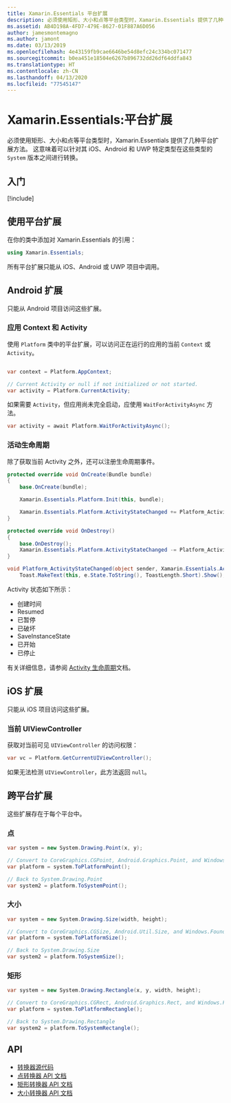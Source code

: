 ```yaml
---
title: Xamarin.Essentials 平台扩展
description: 必须使用矩形、大小和点等平台类型时，Xamarin.Essentials 提供了几种平台扩展方法。
ms.assetid: AB4D198A-4FD7-479E-8627-01F887A6D056
author: jamesmontemagno
ms.author: jamont
ms.date: 03/13/2019
ms.openlocfilehash: 4e43159fb9cae6646be54d8efc24c334bc071477
ms.sourcegitcommit: b0ea451e18504e6267b896732dd26df64ddfa843
ms.translationtype: HT
ms.contentlocale: zh-CN
ms.lasthandoff: 04/13/2020
ms.locfileid: "77545147"
---
```

# <a name="xamarinessentials-platform-extensions"></a>Xamarin.Essentials:平台扩展

必须使用矩形、大小和点等平台类型时，Xamarin.Essentials 提供了几种平台扩展方法。 这意味着可以针对其 iOS、Android 和 UWP 特定类型在这些类型的 `System` 版本之间进行转换。 

## <a name="get-started"></a>入门

[!include[](~/essentials/includes/get-started.md)]

## <a name="using-platform-extensions"></a>使用平台扩展

在你的类中添加对 Xamarin.Essentials 的引用：

```csharp
using Xamarin.Essentials;
```

所有平台扩展只能从 iOS、Android 或 UWP 项目中调用。

## <a name="android-extensions"></a>Android 扩展

只能从 Android 项目访问这些扩展。

### <a name="application-context--activity"></a>应用 Context 和 Activity

使用 `Platform` 类中的平台扩展，可以访问正在运行的应用的当前 `Context` 或 `Activity`。

```csharp

var context = Platform.AppContext;

// Current Activity or null if not initialized or not started.
var activity = Platform.CurrentActivity;
```

如果需要 `Activity`，但应用尚未完全启动，应使用 `WaitForActivityAsync` 方法。

```csharp
var activity = await Platform.WaitForActivityAsync();
```

### <a name="activity-lifecycle"></a>活动生命周期

除了获取当前 Activity 之外，还可以注册生命周期事件。

```csharp
protected override void OnCreate(Bundle bundle)
{
    base.OnCreate(bundle);

    Xamarin.Essentials.Platform.Init(this, bundle);

    Xamarin.Essentials.Platform.ActivityStateChanged += Platform_ActivityStateChanged;
}

protected override void OnDestroy()
{
    base.OnDestroy();
    Xamarin.Essentials.Platform.ActivityStateChanged -= Platform_ActivityStateChanged;
}

void Platform_ActivityStateChanged(object sender, Xamarin.Essentials.ActivityStateChangedEventArgs e) =>
    Toast.MakeText(this, e.State.ToString(), ToastLength.Short).Show();
```

Activity 状态如下所示：

* 创建时间
* Resumed
* 已暂停
* 已破坏
* SaveInstanceState
* 已开始
* 已停止

有关详细信息，请参阅 [Activity 生命周期](https://docs.microsoft.com/xamarin/android/app-fundamentals/activity-lifecycle/)文档。

## <a name="ios-extensions"></a>iOS 扩展

只能从 iOS 项目访问这些扩展。

### <a name="current-uiviewcontroller"></a>当前 UIViewController

获取对当前可见 `UIViewController` 的访问权限：

```csharp
var vc = Platform.GetCurrentUIViewController();
```

如果无法检测 `UIViewController`，此方法返回 `null`。

## <a name="cross-platform-extensions"></a>跨平台扩展

这些扩展存在于每个平台中。

### <a name="point"></a>点

```csharp
var system = new System.Drawing.Point(x, y);

// Convert to CoreGraphics.CGPoint, Android.Graphics.Point, and Windows.Foundation.Point
var platform = system.ToPlatformPoint();

// Back to System.Drawing.Point
var system2 = platform.ToSystemPoint();
```

### <a name="size"></a>大小

```csharp
var system = new System.Drawing.Size(width, height);

// Convert to CoreGraphics.CGSize, Android.Util.Size, and Windows.Foundation.Size
var platform = system.ToPlatformSize();

// Back to System.Drawing.Size
var system2 = platform.ToSystemSize();
```

### <a name="rectangle"></a>矩形

```csharp
var system = new System.Drawing.Rectangle(x, y, width, height);

// Convert to CoreGraphics.CGRect, Android.Graphics.Rect, and Windows.Foundation.Rect
var platform = system.ToPlatformRectangle();

// Back to System.Drawing.Rectangle
var system2 = platform.ToSystemRectangle();
```

## <a name="api"></a>API

- [转换器源代码](https://github.com/xamarin/Essentials/tree/master/Xamarin.Essentials/Types/PlatformExtensions)
- [点转换器 API 文档](xref:Xamarin.Essentials.PointExtensions)
- [矩形转换器 API 文档](xref:Xamarin.Essentials.RectangleExtensions)
- [大小转换器 API 文档](xref:Xamarin.Essentials.SizeExtensions)
